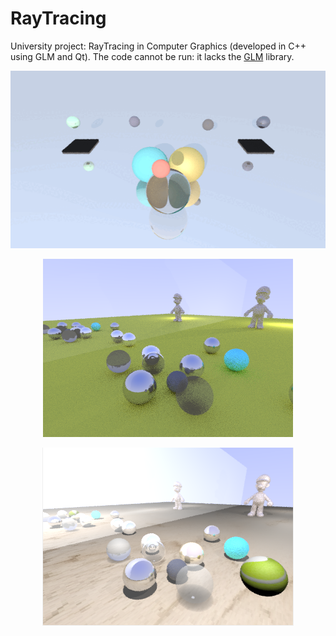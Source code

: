 # RayTracing
University project: RayTracing in Computer Graphics (developed in C++ using GLM and Qt). The code cannot be run: it lacks the <a href="https://sourceforge.net/projects/glm.mirror/">GLM</a> library.

<p align="center">
  <img src="/screenshots/escena-codi/escena-codi.gif?raw=true" alt="Escena Codi" />
</p>

<p align="center">
  <img src="/screenshots/tutorial4/finalScene.png?raw=true" alt="Luigi Petanca" />
</p>

<p align="center">
  <img src="/screenshots/tutorial4/finalSceneTextures.png?raw=true" alt="Luigi Petanca (on the beach)" />
</p>

